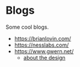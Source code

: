 # Blogs

Some cool blogs.

- <https://brianlovin.com/>
- <https://nesslabs.com/>
- <https://www.gwern.net/>
	- [about the design](https://www.gwern.net/Design)